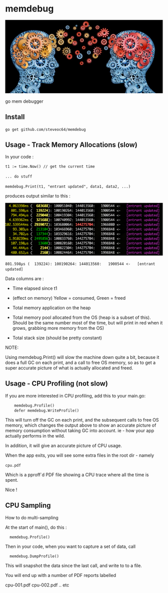 # memdebug

![memdebug](memdebug.jpg)

go mem debugger

## Install

`go get github.com/steveoc64/memdebug`

## Usage - Track Memory Allocations (slow)

In your code :

```
t1 := time.Now() // get the current time

... do stuff

memdebug.Print(t1, "entrant updated", data1, data2, ...)
```

produces output similar to this :

![example](example.png)

`801.598µs (  139224): 100190264: 144013560:   1900544 <-   [entrant updated]`

Data columns are :

- Time elapsed since t1

- (effect on memory)  Yellow = consumed, Green = freed

- Total memory application on the heap

- Total memory pool allocated from the OS (heap is a subset of this).  Should be the same number most of the time, but will print in red when it grows, grabbing more memory from the OS)

- Total stack size (should be pretty constant)

NOTE:

Using memdebug.Print() will slow the machine down quite a bit, because it does a full GC on each print, and a call to free OS memory, so as to get a super accurate picture of what is actually allocated and freed.

## Usage - CPU Profiling (not slow)

If you are more interested in CPU profiling, add this to your main.go:

```
	memdebug.Profile()
	defer memdebug.WriteProfile()
```

This will turn off the GC on each print, and the subsequent calls to free OS memory, which changes the output above to show an accurate picture of memory consumption without taking GC into account. ie - how your app actually performs in the wild.

In addition, it will give an accurate picture of CPU usage.

When the app exits, you will see some extra files in the root dir - namely

`cpu.pdf`

Which is a pproff`d PDF file showing a CPU trace where all the time is spent.

Nice !

## CPU Sampling

How to do multi-sampling 

At the start of main(), do this :

```
  memdebug.Profile()
```

Then in your code, when you want to capture a set of data, call
``` 
  memdebug.DumpProfile()
```

This will snapshot the data since the last call, and write to to a file.

You will end up with a number of PDF reports labelled

cpu-001.pdf
cpu-002.pdf
.. etc


